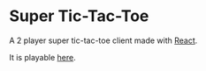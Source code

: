 # Super Tic-Tac-Toe

A 2 player super tic-tac-toe client made with [React](https://react.dev).

It is playable [here](https://arazestprit.github.io/Super-Tic-Tac-Toe/).
